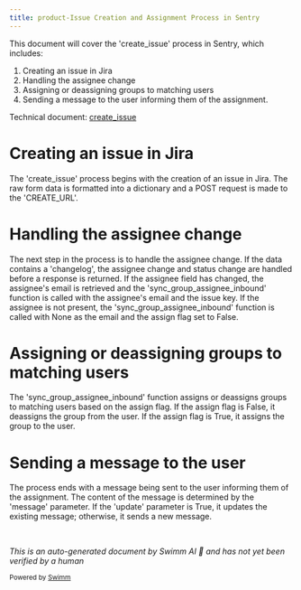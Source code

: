 ```yaml
---
title: product-Issue Creation and Assignment Process in Sentry
---
```

This document will cover the 'create_issue' process in Sentry, which includes:

1. Creating an issue in Jira
2. Handling the assignee change
3. Assigning or deassigning groups to matching users
4. Sending a message to the user informing them of the assignment.

Technical document: <SwmLink doc-title="create_issue">[create_issue](/.swm/understanding-the-create_issue-process.dops7jhr.sw.md)</SwmLink>

# Creating an issue in Jira

The 'create_issue' process begins with the creation of an issue in Jira. The raw form data is formatted into a dictionary and a POST request is made to the 'CREATE_URL'.

# Handling the assignee change

The next step in the process is to handle the assignee change. If the data contains a 'changelog', the assignee change and status change are handled before a response is returned. If the assignee field has changed, the assignee's email is retrieved and the 'sync_group_assignee_inbound' function is called with the assignee's email and the issue key. If the assignee is not present, the 'sync_group_assignee_inbound' function is called with None as the email and the assign flag set to False.

# Assigning or deassigning groups to matching users

The 'sync_group_assignee_inbound' function assigns or deassigns groups to matching users based on the assign flag. If the assign flag is False, it deassigns the group from the user. If the assign flag is True, it assigns the group to the user.

# Sending a message to the user

The process ends with a message being sent to the user informing them of the assignment. The content of the message is determined by the 'message' parameter. If the 'update' parameter is True, it updates the existing message; otherwise, it sends a new message.

&nbsp;

*This is an auto-generated document by Swimm AI 🌊 and has not yet been verified by a human*

<SwmMeta version="3.0.0" repo-id="Z2l0aHViJTNBJTNBc2VudHJ5LWRlbW8lM0ElM0FTd2ltbS1EZW1v" repo-name="sentry-demo" doc-type="product-flows"><sup>Powered by [Swimm](/)</sup></SwmMeta>
